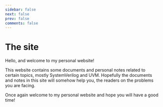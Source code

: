 ```yaml
---
sidebar: false
next: false
prev: false
comments: false
---
```


# The site

Hello, and welcome to my personal website!

This website contains some documents and personal notes related to certain topics, mostly SystemVerilog and UVM. 
Hopefully the documents and notes in this site will somehow help you, the readers on the problems you are facing.

Once again welcome to my personal website and hope you will have a good time!
